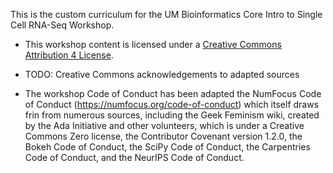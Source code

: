 This is the custom curriculum for the UM Bioinformatics Core Intro to Single Cell RNA-Seq Workshop. 

* This workshop content is licensed under a [Creative Commons Attribution 4 License](https://creativecommons.org/licenses/by/4.0/).

* TODO: Creative Commons acknowledgements to adapted sources

* The workshop Code of Conduct has been adapted the NumFocus Code of Conduct (https://numfocus.org/code-of-conduct) which itself draws frin from numerous sources, including the Geek Feminism wiki, created by the Ada Initiative and other volunteers, which is under a Creative Commons Zero license, the Contributor Covenant version 1.2.0, the Bokeh Code of Conduct, the SciPy Code of Conduct, the Carpentries Code of Conduct, and the NeurIPS Code of Conduct.

